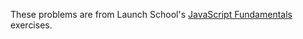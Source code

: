 These problems are from Launch School's [JavaScript Fundamentals](https://launchschool.com/exercises) exercises.